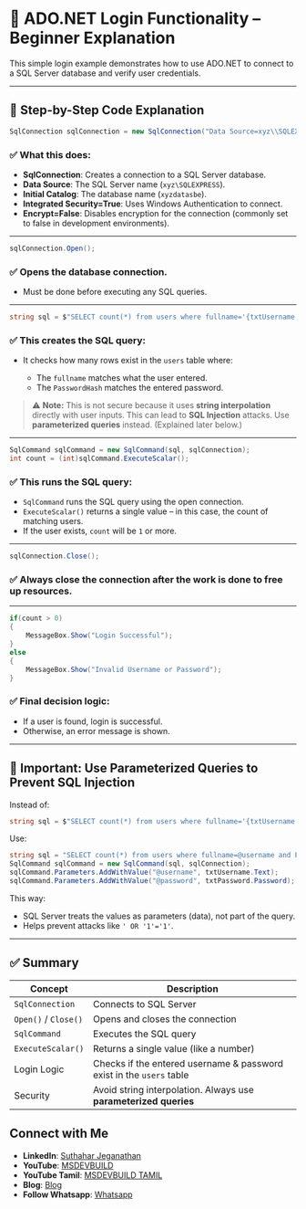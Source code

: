 # 🧾 ADO.NET Login Functionality – Beginner Explanation

This simple login example demonstrates how to use ADO.NET to connect to a SQL Server database and verify user credentials.

---

## 🔗 Step-by-Step Code Explanation

```csharp
SqlConnection sqlConnection = new SqlConnection("Data Source=xyz\\SQLEXPRESS;Initial Catalog=xyzdatasbe;Integrated Security=True;Encrypt=false");
```

### ✅ What this does:

* **SqlConnection**: Creates a connection to a SQL Server database.
* **Data Source**: The SQL Server name (`xyz\SQLEXPRESS`).
* **Initial Catalog**: The database name (`xyzdatasbe`).
* **Integrated Security=True**: Uses Windows Authentication to connect.
* **Encrypt=False**: Disables encryption for the connection (commonly set to false in development environments).

---

```csharp
sqlConnection.Open();
```

### ✅ Opens the database connection.

* Must be done before executing any SQL queries.

---

```csharp
string sql = $"SELECT count(*) from users where fullname='{txtUsername.Text}' and PasswordHash='{txtPassword.Password}'";
```

### ✅ This creates the SQL query:

* It checks how many rows exist in the `users` table where:

  * The `fullname` matches what the user entered.
  * The `PasswordHash` matches the entered password.

> ⚠️ **Note:** This is not secure because it uses **string interpolation** directly with user inputs. This can lead to **SQL Injection** attacks. Use **parameterized queries** instead. (Explained later below.)

---

```csharp
SqlCommand sqlCommand = new SqlCommand(sql, sqlConnection);
int count = (int)sqlCommand.ExecuteScalar();
```

### ✅ This runs the SQL query:

* `SqlCommand` runs the SQL query using the open connection.
* `ExecuteScalar()` returns a single value – in this case, the count of matching users.
* If the user exists, `count` will be `1` or more.

---

```csharp
sqlConnection.Close();
```

### ✅ Always close the connection after the work is done to free up resources.

---

```csharp
if(count > 0)
{
    MessageBox.Show("Login Successful");
}
else
{
    MessageBox.Show("Invalid Username or Password");
}
```

### ✅ Final decision logic:

* If a user is found, login is successful.
* Otherwise, an error message is shown.

---

## 🛑 Important: Use Parameterized Queries to Prevent SQL Injection

Instead of:

```csharp
string sql = $"SELECT count(*) from users where fullname='{txtUsername.Text}' and PasswordHash='{txtPassword.Password}'";
```

Use:

```csharp
string sql = "SELECT count(*) from users where fullname=@username and PasswordHash=@password";
SqlCommand sqlCommand = new SqlCommand(sql, sqlConnection);
sqlCommand.Parameters.AddWithValue("@username", txtUsername.Text);
sqlCommand.Parameters.AddWithValue("@password", txtPassword.Password);
```

This way:

* SQL Server treats the values as parameters (data), not part of the query.
* Helps prevent attacks like `' OR '1'='1'`.

---

## ✅ Summary

| Concept              | Description                                                          |
| -------------------- | -------------------------------------------------------------------- |
| `SqlConnection`      | Connects to SQL Server                                               |
| `Open()` / `Close()` | Opens and closes the connection                                      |
| `SqlCommand`         | Executes the SQL query                                               |
| `ExecuteScalar()`    | Returns a single value (like a number)                               |
| Login Logic          | Checks if the entered username & password exist in the `users` table |
| Security             | Avoid string interpolation. Always use **parameterized queries**     |

## Connect with Me
- **LinkedIn**: [Suthahar Jeganathan](https://www.linkedin.com/in/jssuthahar/)
- **YouTube**: [MSDEVBUILD](https://www.youtube.com/@MSDEVBUILD)
- **YouTube Tamil**: [MSDEVBUILD TAMIL](https://www.youtube.com/@MSDEVBUILDTamil)
- **Blog**: [Blog](https://www.msdevbuild.com/)
- **Follow Whatsapp**: [Whatsapp](https://www.whatsapp.com/channel/0029Va5j2rHEFeXcTlUhQB0J)
